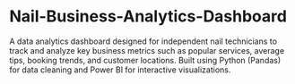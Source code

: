 # Nail-Business-Analytics-Dashboard
A data analytics dashboard designed for independent nail technicians to track and analyze key business metrics such as popular services, average tips, booking trends, and customer locations. Built using Python (Pandas) for data cleaning and Power BI for interactive visualizations.
